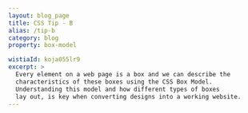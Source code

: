 ```yaml
---
layout: blog_page
title: CSS Tip - B
alias: /tip-b
category: blog
property: box-model

wistiaId: koja055lr9
excerpt: >
  Every element on a web page is a box and we can describe the 
  characteristics of these boxes using the CSS Box Model. 
  Understanding this model and how different types of boxes 
  lay out, is key when converting designs into a working website.
---
```


